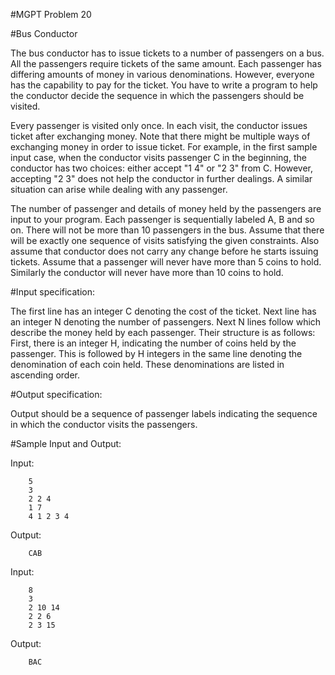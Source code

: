 #MGPT Problem 20

#Bus Conductor

The bus conductor has to issue tickets to a number of passengers on a bus. All the passengers require tickets of the same amount. Each passenger has differing amounts of money in various denominations. However, everyone has the capability to pay for the ticket. You have to write a program to help the conductor decide the sequence in which the passengers should be visited.

Every passenger is visited only once. In each visit, the conductor issues ticket after exchanging money. Note that there might be multiple ways of exchanging money in order to issue ticket. For example, in the first sample input case, when the conductor visits passenger C in the beginning, the conductor has two choices: either accept "1 4" or "2 3" from C. However, accepting "2 3" does not help the conductor in further dealings. A similar situation can arise while dealing with any passenger.

The number of passenger and details of money held by the passengers are input to your program. Each passenger is sequentially labeled A, B and so on. There will not be more than 10 passengers in the bus. Assume that there will be exactly one sequence of visits satisfying the given constraints. Also assume that conductor does not carry any change before he starts issuing tickets. Assume that a passenger will never have more than 5 coins to hold. Similarly the conductor will never have more than 10 coins to hold.

#Input specification:

The first line has an integer C denoting the cost of the ticket.
Next line has an integer N denoting the number of passengers.
Next N lines follow which describe the money held by each passenger. Their structure is as follows:
First, there is an integer H, indicating the number of coins held by the passenger.
This is followed by H integers in the same line denoting the denomination of each coin held. These denominations are listed in ascending order.

#Output specification:

Output should be a sequence of passenger labels indicating the sequence in which the conductor visits the passengers.


#Sample Input and Output:


Input:

		5
		3
		2 2 4
		1 7
		4 1 2 3 4

Output:

		CAB

Input:

		8
		3
		2 10 14
		2 2 6
		2 3 15

Output:

		BAC



